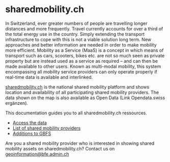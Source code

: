 # sharedmobility.ch
In Switzerland, ever greater numbers of people are travelling longer distances and more frequently. Travel currently accounts for over a third of the total energy use in the country. Simply extending the transport infrastructure to cope with this is not a viable solution long term. New approaches and better information are needed in order to make mobility more efficient. Mobility as a Service (MaaS) is a concept in which means of transport such as cars, scooters, bikes etc. are not so much seen as private property but are instead used as a service as required – and can then be made available to other users. Known as multi-modal mobility, this system encompassing all mobility service providers can only operate properly if real-time data is available and interlinked. 

[sharedmobility.ch](https://sharedmobility.ch) is the national shared mobility platform and shows location and availability of all participating shared mobility providers. The data shown on the map is also available as Open Data (Link Opendata.swiss ergänzen).

This documentation guides you to all sharedmobility.ch ressources.
* [Access the data](https://github.com/SFOE/sharedmobility/blob/main/Access%20the%20data.md)
* [List of shared mobility providers](https://github.com/SFOE/sharedmobility/blob/main/List%20of%20shared%20mobility%20providers.md)
* [Additions to GBFS](https://github.com/SFOE/sharedmobility/blob/main/Additions%20to%20GBFS.md)

Are you a shared mobility provider who is interested in showing shared mobility assets on sharedmobility.ch? Contact us on geoinformation@bfe.admin.ch
